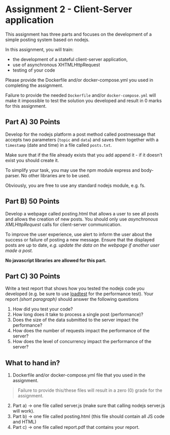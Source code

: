 # Assignment 2 - Client-Server application

This assignment has three parts and focuses on the development of a simple posting system based on nodejs. 

In this assignment, you will train:

- the development of a stateful client-server application,
- use of asynchronous XHTMLHttpRequest
- testing of your code

Please provide the Dockerfile and/or docker-compose.yml you used in completing the assignment. 

Failure to provide the needed `Dockerfile` and/or `docker-compose.yml` will make it impossible to test the solution you developed and result in $0$ marks for this assignment.

## Part A) 30 Points

Develop for the nodejs platform a post method called postmessage that accepts two parameters (`topic` and `data`) and saves them together with a `timestamp` (date and time) in a file called `posts.txt`. 

Make sure that if the file already exists that you add append it - if it doesn’t exist you should create it. 

To simplify your task, you may use the npm module express and body-parser. No other libraries are to be used.

Obviously, you are free to use any standard nodejs module, e.g. fs.

## Part B) 50 Points

Develop a webpage called posting.html that allows a user to see all posts and allows the creation of new posts. You should only use *asynchronous XMLHttpRequest* calls for client-server communication. 

To improve the user experience, use alert to inform the user about the success or failure of posting a new message. Ensure that the displayed posts are up to date, *e.g. update the data on the webpage if another user made a post.*

**No javascript libraries are allowed for this part.**

## Part C) 30 Points

Write a test report that shows how you tested the nodejs code you developed (e.g. be sure to use [loadtest](https://www.npmjs.com/package/loadtest) for the performance test). Your report *(short paragraph)* should answer the following questions

1. How did you test your code?
2. How long does it take to process a single post (performance)?
3. Does the size of the data submitted to the server impact the performance?
4. How does the number of requests impact the performance of the server?
5. How does the level of concurrency impact the performance of the server?

## What to hand in?

1. Dockerfile and/or docker-compose.yml file that you used in the assignment.
> Failure to provide this/these files will result in a zero (0) grade for the assignment.
2. Part a) -> one file called server.js (make sure that calling nodejs server.js will work).
3. Part b) -> one file called posting.html (this file should contain all JS code and HTML)
4. Part c) -> one file called report.pdf that contains your report.
